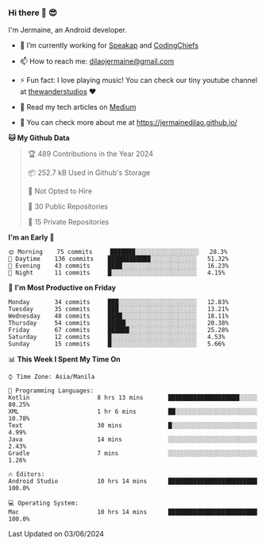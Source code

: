 ### Hi there 👋 😎
I'm Jermaine, an Android developer.

- 🔭 I’m currently working for [Speakap](https://www.speakap.com/) and [CodingChiefs](https://codingchiefs.com/en/)

- 📫 How to reach me: dilaojermaine@gmail.com

- ⚡ Fun fact: I love playing music! You can check our tiny youtube channel at [thewanderstudios](https://www.youtube.com/thewanderstudios) ♥️

- 📖 Read my tech articles on [Medium](https://jermainedilao.medium.com/)

- 👀 You can check more about me at https://jermainedilao.github.io/

<!--
**jermainedilao/jermainedilao** is a ✨ _special_ ✨ repository because its `README.md` (this file) appears on your GitHub profile.

Here are some ideas to get you started:

- 🔭 I’m currently working on ...
- 🌱 I’m currently learning ...
- 👯 I’m looking to collaborate on ...
- 🤔 I’m looking for help with ...
- 💬 Ask me about ...
- 📫 How to reach me: ...
- 😄 Pronouns: ...
- ⚡ Fun fact: ...
-->

<!--START_SECTION:waka-->
**🐱 My Github Data** 

> 🏆 489 Contributions in the Year 2024
 > 
> 📦 252.7 kB Used in Github's Storage 
 > 
> 🚫 Not Opted to Hire
 > 
> 📜 30 Public Repositories 
 > 
> 🔑 15 Private Repositories  
 > 
**I'm an Early 🐤** 

```text
🌞 Morning    75 commits     ███████░░░░░░░░░░░░░░░░░░   28.3% 
🌆 Daytime    136 commits    ████████████░░░░░░░░░░░░░   51.32% 
🌃 Evening    43 commits     ████░░░░░░░░░░░░░░░░░░░░░   16.23% 
🌙 Night      11 commits     █░░░░░░░░░░░░░░░░░░░░░░░░   4.15%

```
📅 **I'm Most Productive on Friday** 

```text
Monday       34 commits     ███░░░░░░░░░░░░░░░░░░░░░░   12.83% 
Tuesday      35 commits     ███░░░░░░░░░░░░░░░░░░░░░░   13.21% 
Wednesday    48 commits     ████░░░░░░░░░░░░░░░░░░░░░   18.11% 
Thursday     54 commits     █████░░░░░░░░░░░░░░░░░░░░   20.38% 
Friday       67 commits     ██████░░░░░░░░░░░░░░░░░░░   25.28% 
Saturday     12 commits     █░░░░░░░░░░░░░░░░░░░░░░░░   4.53% 
Sunday       15 commits     █░░░░░░░░░░░░░░░░░░░░░░░░   5.66%

```


📊 **This Week I Spent My Time On** 

```text
⌚︎ Time Zone: Asia/Manila

💬 Programming Languages: 
Kotlin                   8 hrs 13 mins       ████████████████████░░░░░   80.25% 
XML                      1 hr 6 mins         ██░░░░░░░░░░░░░░░░░░░░░░░   10.78% 
Text                     30 mins             █░░░░░░░░░░░░░░░░░░░░░░░░   4.99% 
Java                     14 mins             ░░░░░░░░░░░░░░░░░░░░░░░░░   2.43% 
Gradle                   7 mins              ░░░░░░░░░░░░░░░░░░░░░░░░░   1.26%

🔥 Editors: 
Android Studio           10 hrs 14 mins      █████████████████████████   100.0%

💻 Operating System: 
Mac                      10 hrs 14 mins      █████████████████████████   100.0%

```


 Last Updated on 03/06/2024
<!--END_SECTION:waka-->
